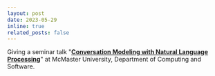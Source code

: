 ```yaml
---
layout: post
date: 2023-05-29
inline: true
related_posts: false
---
```


Giving a seminar talk "[**Conversation Modeling with Natural Language Processing**](https://www.eng.mcmaster.ca/cas/events/seminar-allison-lahnala/)" at McMaster University, Department of Computing and Software.